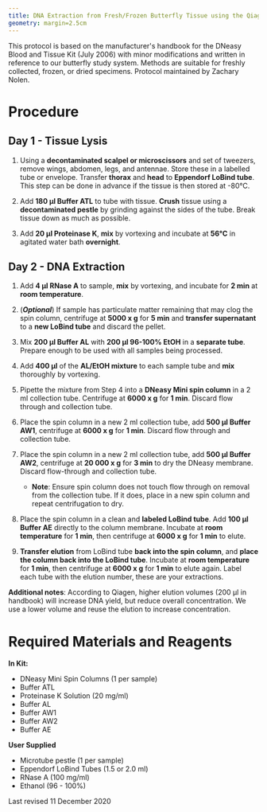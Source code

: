 ```yaml
---
title: DNA Extraction from Fresh/Frozen Butterfly Tissue using the Qiagen DNeasy Blood and Tissue Kit\vspace{-6ex}
geometry: margin=2.5cm
---
```


This protocol is based on the manufacturer's handbook for the DNeasy Blood and Tissue Kit (July 2006) with minor modifications and written in reference to our butterfly study system. Methods are suitable for freshly collected, frozen, or dried specimens. Protocol maintained by Zachary Nolen.

# Procedure

## Day 1 - Tissue Lysis

1. Using a **decontaminated scalpel or microscissors** and set of tweezers, remove wings, abdomen, legs, and antennae. Store these in a labelled tube or envelope. Transfer **thorax** and **head** to **Eppendorf LoBind tube**. This step can be done in advance if the tissue is then stored at -80°C.

2. Add **180 µl Buffer ATL** to tube with tissue. **Crush** tissue using a **decontaminated pestle** by grinding against the sides of the tube. Break tissue down as much as possible.

3. Add **20 µl Proteinase K**, **mix** by vortexing and incubate at **56°C** in agitated water bath **overnight**.

## Day 2 - DNA Extraction

1. Add **4 µl RNase A** to sample, **mix** by vortexing, and incubate for **2 min** at **room temperature**.

2. (***Optional***) If sample has particulate matter remaining that may clog the spin column, centrifuge at **5000 x g** for **5 min** and **transfer supernatant** to a **new LoBind tube** and discard the pellet.

3. Mix **200 µl Buffer AL** with **200 µl 96-100% EtOH** in a **separate tube**. Prepare enough to be used with all samples being processed.

4. Add **400 µl** of the **AL/EtOH mixture** to each sample tube and **mix** thoroughly by vortexing.

5. Pipette the mixture from Step 4 into a **DNeasy Mini spin column** in a 2 ml collection tube. Centrifuge at **6000 x g** for **1 min**. Discard flow through and collection tube.

6. Place the spin column in a new 2 ml collection tube, add **500 µl Buffer AW1**, centrifuge at **6000 x g** for **1 min**. Discard flow through and collection tube.

7. Place the spin column in a new 2 ml collection tube, add **500 µl Buffer AW2**, centrifuge at **20 000 x g** for **3 min** to dry the DNeasy membrane. Discard flow-through and collection tube.
   * **Note**: Ensure spin column does not touch flow through on removal from the collection tube. If it does, place in a new spin column and repeat centrifugation to dry.

8. Place the spin column in a clean and **labeled LoBind tube**. Add **100 µl Buffer AE** directly to the column membrane. Incubate at **room temperature** for **1 min**, then centrifuge at **6000 x g** for **1 min** to elute.

9. **Transfer elution** from LoBind tube **back into the spin column**, and **place the column back into the LoBind tube**. Incubate at **room temperature** for **1 min**, then centrifuge at **6000 x g** for **1 min** to elute again. Label each tube with the elution number, these are your extractions.

**Additional notes**: According to Qiagen, higher elution volumes (200 µl in handbook) will increase DNA yield, but reduce overall concentration. We use a lower volume and reuse the elution to increase concentration.

# Required Materials and Reagents

**In Kit:**

* DNeasy Mini Spin Columns (1 per sample)
* Buffer ATL
* Proteinase K Solution (20 mg/ml)
* Buffer AL
* Buffer AW1
* Buffer AW2
* Buffer AE

**User Supplied**

* Microtube pestle (1 per sample)
* Eppendorf LoBind Tubes (1.5 or 2.0 ml)
* RNase A (100 mg/ml)
* Ethanol (96 - 100%)

Last revised 11 December 2020